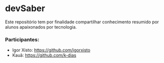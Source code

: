 # devSaber
Este repositório tem por finalidade compartilhar conhecimento resumido por alunos apaixonados por tecnologia.

### Participantes:
- Igor Xisto: https://github.com/igorxisto
- Kauã: https://github.com/k-dias